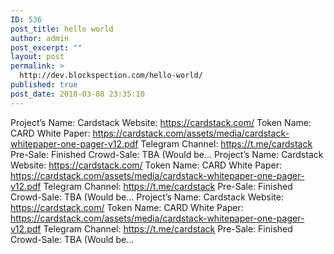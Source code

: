 ```yaml
---
ID: 536
post_title: hello world
author: admin
post_excerpt: ""
layout: post
permalink: >
  http://dev.blockspection.com/hello-world/
published: true
post_date: 2018-03-08 23:35:10
---
```

Project’s Name: Cardstack Website: https://cardstack.com/ Token Name: CARD White Paper: https://cardstack.com/assets/media/cardstack-whitepaper-one-pager-v12.pdf Telegram Channel: https://t.me/cardstack Pre-Sale: Finished Crowd-Sale: TBA (Would be…
Project’s Name: Cardstack Website: https://cardstack.com/ Token Name: CARD White Paper: https://cardstack.com/assets/media/cardstack-whitepaper-one-pager-v12.pdf Telegram Channel: https://t.me/cardstack Pre-Sale: Finished Crowd-Sale: TBA (Would be…
Project’s Name: Cardstack Website: https://cardstack.com/ Token Name: CARD White Paper: https://cardstack.com/assets/media/cardstack-whitepaper-one-pager-v12.pdf Telegram Channel: https://t.me/cardstack Pre-Sale: Finished Crowd-Sale: TBA (Would be…